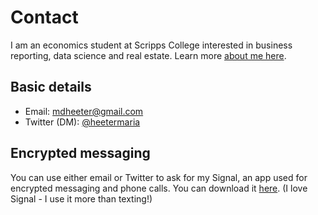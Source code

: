 # Contact 

I am an economics student at Scripps College interested in business reporting, data science and real estate. Learn more [about me here](https://github.com/heetermaria/about).

Basic details
---

* Email: mdheeter@gmail.com
* Twitter (DM): [@heetermaria](https://twitter.com/heetermaria)

Encrypted messaging 
---

You can use either email or Twitter to ask for my Signal, an app used for encrypted messaging and phone calls. You can download it [here](https://signal.org/en/download/). (I love Signal - I use it more than texting!) 



